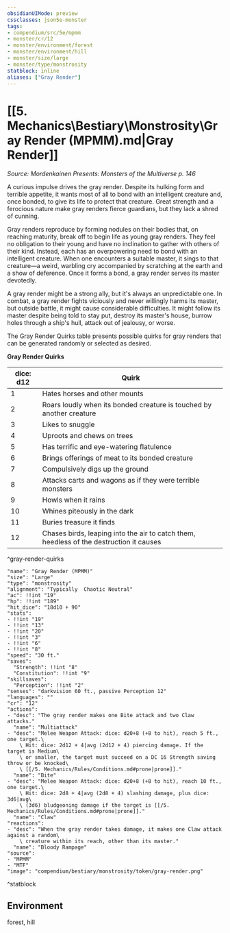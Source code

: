 ```yaml
---
obsidianUIMode: preview
cssclasses: json5e-monster
tags:
- compendium/src/5e/mpmm
- monster/cr/12
- monster/environment/forest
- monster/environment/hill
- monster/size/large
- monster/type/monstrosity
statblock: inline
aliases: ["Gray Render"]
---
```

# [[5. Mechanics\Bestiary\Monstrosity\Gray Render (MPMM).md|Gray Render]]
*Source: Mordenkainen Presents: Monsters of the Multiverse p. 146*  

A curious impulse drives the gray render. Despite its hulking form and terrible appetite, it wants most of all to bond with an intelligent creature and, once bonded, to give its life to protect that creature. Great strength and a ferocious nature make gray renders fierce guardians, but they lack a shred of cunning.

Gray renders reproduce by forming nodules on their bodies that, on reaching maturity, break off to begin life as young gray renders. They feel no obligation to their young and have no inclination to gather with others of their kind. Instead, each has an overpowering need to bond with an intelligent creature. When one encounters a suitable master, it sings to that creature—a weird, warbling cry accompanied by scratching at the earth and a show of deference. Once it forms a bond, a gray render serves its master devotedly.

A gray render might be a strong ally, but it's always an unpredictable one. In combat, a gray render fights viciously and never willingly harms its master, but outside battle, it might cause considerable difficulties. It might follow its master despite being told to stay put, destroy its master's house, burrow holes through a ship's hull, attack out of jealousy, or worse.

The Gray Render Quirks table presents possible quirks for gray renders that can be generated randomly or selected as desired.

**Gray Render Quirks**

| dice: d12 | Quirk |
|-----------|-------|
| 1 | Hates horses and other mounts |
| 2 | Roars loudly when its bonded creature is touched by another creature |
| 3 | Likes to snuggle |
| 4 | Uproots and chews on trees |
| 5 | Has terrific and eye-watering flatulence |
| 6 | Brings offerings of meat to its bonded creature |
| 7 | Compulsively digs up the ground |
| 8 | Attacks carts and wagons as if they were terrible monsters |
| 9 | Howls when it rains |
| 10 | Whines piteously in the dark |
| 11 | Buries treasure it finds |
| 12 | Chases birds, leaping into the air to catch them, heedless of the destruction it causes |
^gray-render-quirks

```statblock
"name": "Gray Render (MPMM)"
"size": "Large"
"type": "monstrosity"
"alignment": "Typically  Chaotic Neutral"
"ac": !!int "19"
"hp": !!int "189"
"hit_dice": "18d10 + 90"
"stats":
- !!int "19"
- !!int "13"
- !!int "20"
- !!int "3"
- !!int "6"
- !!int "8"
"speed": "30 ft."
"saves":
  "Strength": !!int "8"
  "Constitution": !!int "9"
"skillsaves":
  "Perception": !!int "2"
"senses": "darkvision 60 ft., passive Perception 12"
"languages": ""
"cr": "12"
"actions":
- "desc": "The gray render makes one Bite attack and two Claw attacks."
  "name": "Multiattack"
- "desc": "Melee Weapon Attack: dice: d20+8 (+8 to hit), reach 5 ft., one target.\
    \ Hit: dice: 2d12 + 4|avg (2d12 + 4) piercing damage. If the target is Medium\
    \ or smaller, the target must succeed on a DC 16 Strength saving throw or be knocked\
    \ [[/5. Mechanics/Rules/Conditions.md#prone|prone]]."
  "name": "Bite"
- "desc": "Melee Weapon Attack: dice: d20+8 (+8 to hit), reach 10 ft., one target.\
    \ Hit: dice: 2d8 + 4|avg (2d8 + 4) slashing damage, plus dice: 3d6|avg\
    \ (3d6) bludgeoning damage if the target is [[/5. Mechanics/Rules/Conditions.md#prone|prone]]."
  "name": "Claw"
"reactions":
- "desc": "When the gray render takes damage, it makes one Claw attack against a random\
    \ creature within its reach, other than its master."
  "name": "Bloody Rampage"
"source":
- "MPMM"
- "MTF"
"image": "compendium/bestiary/monstrosity/token/gray-render.png"
```
^statblock

## Environment

forest, hill